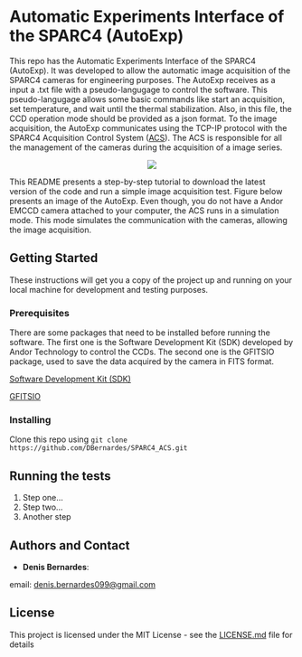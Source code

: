 Automatic Experiments Interface of the SPARC4 (AutoExp)
=======================================================

This repo has the Automatic Experiments Interface of the SPARC4 (AutoExp). It was developed to allow the automatic image acquisition of the SPARC4 cameras for engineering purposes. The AutoExp receives as a input a .txt file with a pseudo-langugage to control the software. This pseudo-langugage allows some basic commands like start an acquisition, set temperature, and wait until the thermal stabilization. Also, in this file, the CCD operation mode should be provided as a json format. To the image acquisition, the AutoExp communicates using the TCP-IP protocol with the SPARC4 Acquisition Control System ([ACS](https://github.com/DBernardes/SPARC4_ACS)). The ACS is responsible for all the management of the cameras during the acquisition of a image series. 

<p align="center">
  <img src="https://github.com/DBernardes/AutoExp/blob/main/Images/main.png" />
</p>

This README presents a step-by-step tutorial to download the latest version of the code and run a simple image acquisition test. Figure below presents an image of the AutoExp. Even though, you do not have a Andor EMCCD camera attached to your computer, the ACS runs in a simulation mode. This mode simulates the communication with the cameras, allowing the image acquisition.

## Getting Started

These instructions will get you a copy of the project up and running on your local machine for development and testing purposes. 

### Prerequisites
There are some packages that need to be installed before running the software. The first one is the Software Development Kit (SDK) developed by Andor Technology to control the CCDs. The second one is the GFITSIO package, used to save the data acquired by the camera in FITS format. 

[Software Development Kit (SDK)](https://andor.oxinst.com/products/software-development-kit/)

[GFITSIO](https://github.com/USNavalResearchLaboratory/GFITSIO)


### Installing
Clone this repo using ``` git clone https://github.com/DBernardes/SPARC4_ACS.git ```

## Running the tests
1. Step one...
2. Step two...
3. Another step


## Authors and Contact

* **Denis Bernardes**: 

email: denis.bernardes099@gmail.com 

## License

This project is licensed under the MIT License - see the [LICENSE.md](LICENSE.md) file for details






